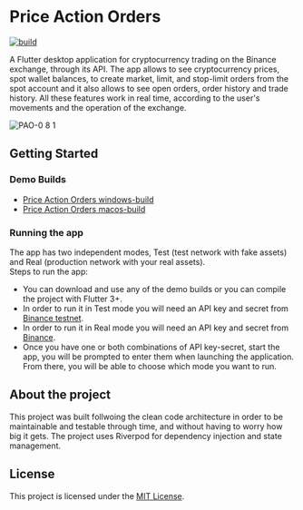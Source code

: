 # Price Action Orders

[![build](https://github.com/copmorty/price_action_orders/actions/workflows/main.yml/badge.svg)](https://github.com/copmorty/price_action_orders/actions/workflows/main.yml)

A Flutter desktop application for cryptocurrency trading on the Binance exchange, through its API. The app allows to see cryptocurrency prices, spot wallet balances, to create market, limit, and stop-limit orders from the spot account and it also allows to see open orders, order history and trade history. All these features work in real time, according to the user's movements and the operation of the exchange.

![PAO-0 8 1](https://user-images.githubusercontent.com/23016725/130780454-9cfb9d70-99ad-4a58-8d4b-060eccc6cd18.png)


## Getting Started

### Demo Builds
- [Price Action Orders windows-build](https://500c.short.gy/paodw)
- [Price Action Orders macos-build](https://500c.short.gy/paodmos)

### Running the app
The app has two independent modes, Test (test network with fake assets) and Real (production network with your real assets).\
Steps to run the app:
- You can download and use any of the demo builds or you can compile the project with Flutter 3+.
- In order to run it in Test mode you will need an API key and secret from [Binance testnet](https://testnet.binance.vision/).
- In order to run it in Real mode you will need an API key and secret from [Binance](https://www.binancezh.top/en/support/faq/360002502072).
- Once you have one or both combinations of API key-secret, start the app, you will be prompted to enter them when launching the application. From there, you will be able to choose which mode you want to run.

## About the project

This project was built follwoing the clean code architecture in order to be maintainable and testable through time, and without having to worry how big it gets. The project uses Riverpod for dependency injection and state management.


## License

This project is licensed under the [MIT License](https://github.com/copmorty/price_action_orders/blob/master/LICENSE).
